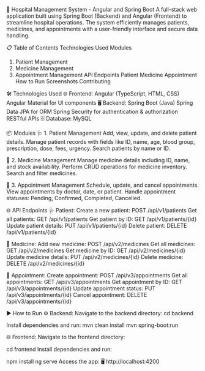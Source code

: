 🏥 Hospital Management System - Angular and Spring Boot
A full-stack web application built using Spring Boot (Backend) and Angular (Frontend) to streamline hospital operations. The system efficiently manages patients, medicines, and appointments with a user-friendly interface and secure data handling.

📋 Table of Contents
Technologies Used
Modules
1. Patient Management
2. Medicine Management
3. Appointment Management
API Endpoints
Patient
Medicine
Appointment
How to Run
Screenshots
Contributing

🛠 Technologies Used
🌐 Frontend:
Angular (TypeScript, HTML, CSS)
Angular Material for UI components
🖥 Backend:
Spring Boot (Java)
Spring Data JPA for ORM
Spring Security for authentication & authorization
RESTful APIs
🗄 Database:
MySQL

📦 Modules
🩺 1. Patient Management
Add, view, update, and delete patient details.
Manage patient records with fields like ID, name, age, blood group, prescription, dose, fees, urgency.
Search patients by name or ID.

💊 2. Medicine Management
Manage medicine details including ID, name, and stock availability.
Perform CRUD operations for medicine inventory.
Search and filter medicines.

📅 3. Appointment Management
Schedule, update, and cancel appointments.
View appointments by doctor, date, or patient.
Handle appointment statuses: Pending, Confirmed, Completed, Cancelled.

🌐 API Endpoints
🩺 Patient:
Create a new patient:
POST /api/v1/patients
Get all patients:
GET /api/v1/patients
Get patient by ID:
GET /api/v1/patients/{id}
Update patient details:
PUT /api/v1/patients/{id}
Delete patient:
DELETE /api/v1/patients/{id}

💊 Medicine:
Add new medicine:
POST /api/v2/medicines
Get all medicines:
GET /api/v2/medicines
Get medicine by ID:
GET /api/v2/medicines/{id}
Update medicine details:
PUT /api/v2/medicines/{id}
Delete medicine:
DELETE /api/v2/medicines/{id}

📅 Appointment:
Create appointment:
POST /api/v3/appointments
Get all appointments:
GET /api/v3/appointments
Get appointment by ID:
GET /api/v3/appointments/{id}
Update appointment status:
PUT /api/v3/appointments/{id}
Cancel appointment:
DELETE /api/v3/appointments/{id}

▶️ How to Run
⚙️ Backend:
Navigate to the backend directory:
cd backend

Install dependencies and run:
mvn clean install
mvn spring-boot:run

🌐 Frontend:
Navigate to the frontend directory:

cd frontend
Install dependencies and run:

npm install
ng serve
Access the app:
🖥 http://localhost:4200

